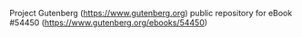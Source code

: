 Project Gutenberg (https://www.gutenberg.org) public repository for
eBook #54450 (https://www.gutenberg.org/ebooks/54450)
